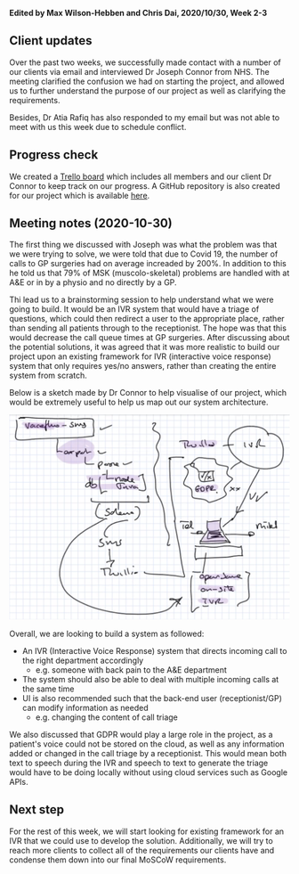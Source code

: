 **Edited by Max Wilson-Hebben and Chris Dai, 2020/10/30, Week 2-3**

## Client updates

Over the past two weeks, we successfully made contact with a number of our clients via email and interviewed Dr Joseph Connor from NHS. The meeting clarified the confusion we had on starting the project, and allowed us to further understand the purpose of our project as well as clarifying the requirements.

Besides, Dr Atia Rafiq has also responded to my email but was not able to meet with us this week due to schedule conflict. 

## Progress check

We created a [Trello board](https://trello.com/b/lCapk3IL/t35-th1400-gp-ivr) which includes all members and our client Dr Connor to keep track on our progress. A GitHub repository is also created for our project which is available [here](https://github.com/UCLComputerScience/COMP0016_2020_21_Team35).

## **Meeting notes (2020-10-30)**

The first thing we discussed with Joseph was what the problem was that we were trying to solve, we were told that due to Covid 19, the number of calls to GP surgeries had on average increaded by 200%. In addition to this he told us that 79% of MSK (muscolo-skeletal) problems are handled with at A&E or in by a physio and no directly by a GP.

Thi lead us to a brainstorming session to help understand what we were going to build. It would be an IVR system that would have a triage of questions, which could then redirect a user to the appropriate place, rather than sending all patients through to the receptionist. The hope was that this would decrease the call queue times at GP surgeries. After discussing about the potential solutions, it was agreed that it was more realistic to build our project upon an existing framework for IVR (interactive voice response) system that only requires yes/no answers, rather than creating the entire system from scratch.

Below is a sketch made by Dr Connor to help visualise of our project, which would be extremely useful to help us map out our system architecture.

![sketch](/dev_blog/image_bank/2020-10-30-1.png)

Overall, we are looking to build a system as followed:

- An IVR (Interactive Voice Response) system that directs incoming call to the right department accordingly
    - e.g. someone with back pain to the A&E department
- The system should also be able to deal with multiple incoming calls at the same time
- UI is also recommended such that the back-end user (receptionist/GP) can modify information as needed
    - e.g. changing the content of call triage

We also discussed that GDPR would play a large role in the project, as a patient's voice could not be stored on the cloud, as well as any information added or changed in the call triage by a receptionist. This would mean both text to speech during the IVR and speech to text to generate the triage would have to be doing locally without using cloud services such as Google APIs.

## **Next step**

For the rest of this week, we will start looking for existing framework for an IVR that we could use to develop the solution. Additionally, we will try to reach more clients to collect all of the requirements our clients have and condense them down into our final MoSCoW requirements.
